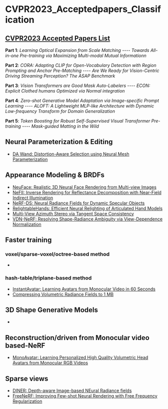 # CVPR2023_Acceptedpapers_Classification
## [CVPR2023 Accepted Papers List](https://cvpr2023.thecvf.com/Conferences/2023/AcceptedPapers)


**Part 1**: *Learning Optical Expansion from Scale Matching* ---- *Towards All-in-one Pre-training via Maximizing Multi-modal Mutual Informationn*

**Part 2**: *CORA: Adapting CLIP for Open-Vocabulary Detection with Region Prompting and Anchor Pre-Matching* ---- *Are We Ready for Vision-Centric Driving Streaming Perception? The ASAP Benchmark*

**Part 3**: *Vision Transformers are Good Mask Auto-Labelers* ---- *ECON: Explicit Clothed humans Optimized via Normal integration*

**Part 4**: *Zero-shot Generative Model Adaptation via Image-specific Prompt Learning* ---- *ALOFT: A Lightweight MLP-like Architecture with Dynamic Low-frequency Transform for Domain Generalization*

**Part 5**: *Token Boosting for Robust Self-Supervised Visual Transformer Pre-training* ---- *Mask-guided Matting in the Wild*


## Neural Parameterization & Editing
- [DA Wand: Distortion-Aware Selection using Neural Mesh Parameterization](https://threedle.github.io/DA-Wand/)
## Appearance Modeling & BRDFs
- [NeuFace: Realistic 3D Neural Face Rendering from Multi-view Images](https://github.com/aejion/NeuFace)
- [NeFII: Inverse Rendering for Reflectance Decomposition with Near-Field Indirect Illumination](https://arxiv.org/pdf/2303.16617.pdf)
- [NeRF-DS: Neural Radiance Fields for Dynamic Specular Objects](https://arxiv.org/pdf/2303.14435.pdf)
- [RelightableHands: Efficient Neural Relighting of Articulated Hand Models](https://sh8.io/#/relightable_hands)
- [Multi-View Azimuth Stereo via Tangent Space Consistency](https://xucao-42.github.io/mvas_homepage/)
- [VDN-NeRF: Resolving Shape-Radiance Ambiguity via View-Dependence Normalization](https://arxiv.org/pdf/2303.17968.pdf)

## Faster training
### voxel/sparse-voxel/octree-based method
- 
### hash-table/triplane-based method
- [InstantAvatar: Learning Avatars from Monocular Video in 60 Seconds](https://arxiv.org/pdf/2212.10550.pdf)
- [Compressing Volumetric Radiance Fields to 1 MB](https://arxiv.org/pdf/2211.16386.pdf)
## 3D Shape Generative Models
-

## Reconstruction/driven from Monocular video based-NeRF
- [MonoAvatar: Learning Personalized High Quality Volumetric Head Avatars from Monocular RGB Videos](https://augmentedperception.github.io/monoavatar/)

## Sparse views
- [DINER: Depth-aware Image-based NEural Radiance fields](https://malteprinzler.github.io/projects/diner/DINER_arxiv.pdf)
- [FreeNeRF: Improving Few-shot Neural Rendering with Free Frequency Regularization](https://jiawei-yang.github.io/FreeNeRF/)
